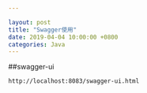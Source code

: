 ```yaml
---

layout: post 
title: "Swagger使用" 
date: 2019-04-04 10:00:00 +0800
categories: Java
---
```


##swagger-ui
```
http://localhost:8083/swagger-ui.html
```

